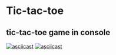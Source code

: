# Tic-tac-toe
tic-tac-toe game in console
---
[![asciicast](https://asciinema.org/a/662282.svg)](https://asciinema.org/a/662282)
[![asciicast](https://asciinema.org/a/662284.svg)](https://asciinema.org/a/662284)
